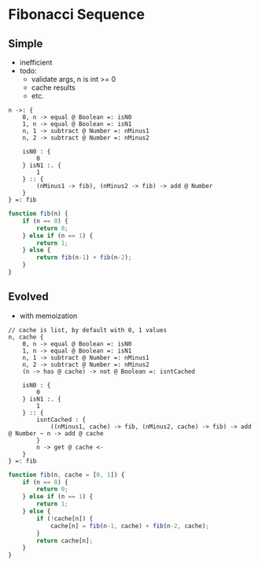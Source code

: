 # Fibonacci Sequence



## Simple

- inefficient
- todo:
    - validate args, n is int >= 0
    - cache results
    - etc.

```
n ->: {
    0, n -> equal @ Boolean =: isN0
    1, n -> equal @ Boolean =: isN1
    n, 1 -> subtract @ Number =: nMinus1
    n, 2 -> subtract @ Number =: nMinus2

    isN0 : {
        0
    } isN1 :. {
        1
    } :: {
        (nMinus1 -> fib), (nMinus2 -> fib) -> add @ Number
    }
} =: fib
```
<!-- is the grouping in the else necessary? -->


```js
function fib(n) {
    if (n == 0) {
        return 0;
    } else if (n == 1) {
        return 1;
    } else {
        return fib(n-1) + fib(n-2);
    }
}
```


## Evolved

- with memoization

```
// cache is list, by default with 0, 1 values
n, cache {
    0, n -> equal @ Boolean =: isN0
    1, n -> equal @ Boolean =: isN1
    n, 1 -> subtract @ Number =: nMinus1
    n, 2 -> subtract @ Number =: nMinus2
    (n -> has @ cache) -> not @ Boolean =: isntCached

    isN0 : {
        0
    } isN1 :. {
        1
    } :: {
        isntCached : {
            ((nMinus1, cache) -> fib, (nMinus2, cache) -> fib) -> add @ Number ~ n -> add @ cache
        }
        n -> get @ cache <-
    }
} =: fib
```

<!-- todo: hasn't yet figured out how to make arguments optional and give default value -->

```js
function fib(n, cache = [0, 1]) {
    if (n == 0) {
        return 0;
    } else if (n == 1) {
        return 1;
    } else {
        if (!cache[n]) {
            cache[n] = fib(n-1, cache) + fib(n-2, cache);
        }
        return cache[n];
    }
}
```
